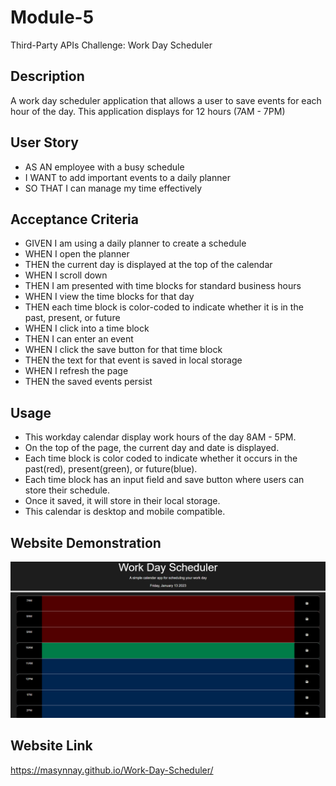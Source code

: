 # Module-5

Third-Party APIs Challenge: Work Day Scheduler

## Description

A work day scheduler application that allows a user to save events for each hour of the day. This application displays for 12 hours (7AM - 7PM)

## User Story

- AS AN employee with a busy schedule
- I WANT to add important events to a daily planner
- SO THAT I can manage my time effectively

## Acceptance Criteria

- GIVEN I am using a daily planner to create a schedule
- WHEN I open the planner
- THEN the current day is displayed at the top of the calendar
- WHEN I scroll down
- THEN I am presented with time blocks for standard business hours
- WHEN I view the time blocks for that day
- THEN each time block is color-coded to indicate whether it is in the past, present, or future
- WHEN I click into a time block
- THEN I can enter an event
- WHEN I click the save button for that time block
- THEN the text for that event is saved in local storage
- WHEN I refresh the page
- THEN the saved events persist

## Usage

- This workday calendar display work hours of the day 8AM - 5PM.
- On the top of the page, the current day and date is displayed.
- Each time block is color coded to indicate whether it occurs in the past(red), present(green), or future(blue).
- Each time block has an input field and save button where users can store their schedule.
- Once it saved, it will store in their local storage.
- This calendar is desktop and mobile compatible.

## Website Demonstration

![](./assets/images/work-day-schedule-demo.png)

## Website Link

https://masynnay.github.io/Work-Day-Scheduler/
